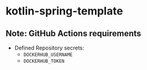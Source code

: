 # kotlin-spring-template

## Note: GitHub Actions requirements

 - Defined Repository secrets:
   - `DOCKERHUB_USERNAME`
   - `DOCKERHUB_TOKEN`